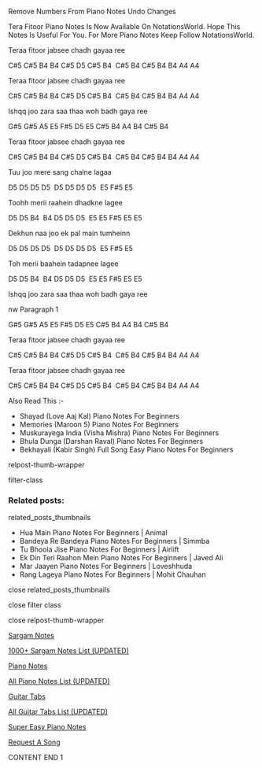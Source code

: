 
Remove Numbers From Piano Notes
Undo Changes

Tera Fitoor Piano Notes Is Now Available On NotationsWorld. Hope This Notes Is Useful For You. For More Piano Notes Keep Follow NotationsWorld.

Teraa fitoor jabsee chadh gayaa ree

C#5 C#5 B4 B4 C#5 D5 C#5 B4  C#5 B4 C#5 B4 B4 A4 A4

Teraa fitoor jabsee chadh gayaa ree

C#5 C#5 B4 B4 C#5 D5 C#5 B4  C#5 B4 C#5 B4 B4 A4 A4

Ishqq joo zara saa thaa woh badh gaya ree

G#5 G#5 A5 E5 F#5 D5 E5 C#5 B4 A4 B4 C#5 B4

Teraa fitoor jabsee chadh gayaa ree

C#5 C#5 B4 B4 C#5 D5 C#5 B4  C#5 B4 C#5 B4 B4 A4 A4

Tuu joo mere sang chalne lagaa

D5 D5 D5 D5  D5 D5 D5 D5  E5 F#5 E5

Toohh merii raahein dhadkne lagee

D5 D5 B4  B4 D5 D5 D5  E5 E5 F#5 E5 E5

Dekhun naa joo ek pal main tumheinn

D5 D5 D5 D5  D5 D5 D5 D5  E5 F#5 E5

Toh merii baahein tadapnee lagee

D5 D5 B4  B4 D5 D5 D5  E5 E5 F#5 E5 E5

Ishqq joo zara saa thaa woh badh gaya ree

nw Paragraph 1

G#5 G#5 A5 E5 F#5 D5 E5 C#5 B4 A4 B4 C#5 B4

Teraa fitoor jabsee chadh gayaa ree

C#5 C#5 B4 B4 C#5 D5 C#5 B4  C#5 B4 C#5 B4 B4 A4 A4

Teraa fitoor jabsee chadh gayaa ree

C#5 C#5 B4 B4 C#5 D5 C#5 B4  C#5 B4 C#5 B4 B4 A4 A4

Also Read This :-

* Shayad (Love Aaj Kal) Piano Notes For Beginners
* Memories (Maroon 5) Piano Notes For Beginners
* Muskurayega India (Visha Mishra) Piano Notes For Beginners
* Bhula Dunga (Darshan Raval) Piano Notes For Beginners
* Bekhayali (Kabir Singh) Full Song Easy Piano Notes For Beginners

relpost-thumb-wrapper

filter-class

### Related posts:

related_posts_thumbnails

* Hua Main Piano Notes For Beginners | Animal
* Bandeya Re Bandeya Piano Notes For Beginners | Simmba
* Tu Bhoola Jise Piano Notes For Beginners | Airlift
* Ek Din Teri Raahon Mein Piano Notes For Beginners | Javed Ali
* Mar Jaayen Piano Notes For Beginners | Loveshhuda
* Rang Lageya Piano Notes For Beginners | Mohit Chauhan

close related_posts_thumbnails

close filter class

close relpost-thumb-wrapper

[Sargam Notes](https://www.notationsworld.com/sargam-notes.html)

[1000+ Sargam Notes List (UPDATED)](https://www.notationsworld.com/all-songs-list-sargam-notes.html)

[Piano Notes](https://www.notationsworld.com/piano-notes.html)

[All Piano Notes List (UPDATED)](https://www.notationsworld.com/all-songs-list-piano-notes.html)

[Guitar Tabs](https://www.notationsworld.com/guitar-tabs.html)

[All Guitar Tabs List (UPDATED)](https://www.notationsworld.com/all-songs-list-guitar-tabs.html)

[Super Easy Piano Notes](https://studywall.in/)

[Request A Song](https://www.notationsworld.com/request-a-song.html)

CONTENT END 1

